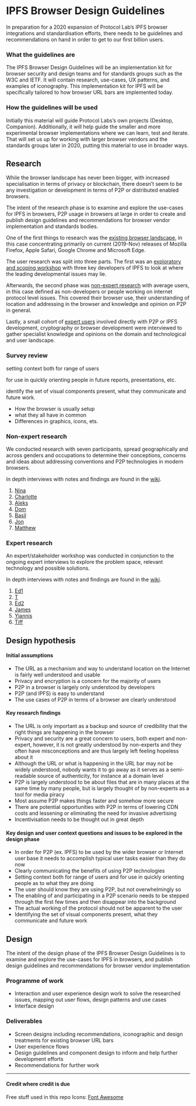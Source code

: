 
# IPFS Browser Design Guidelines

In preparation for a 2020 expansion of Protocol Lab’s IPFS browser integrations and standardisation efforts, there needs to be guidelines and recommendations on hand in order to get to our first billion users.

### What the guidelines are

The IPFS Browser Design Guidelines will be an implementation kit for browser security and design teams and for standards groups such as the W3C and IETF. It will contain research, use-cases, UX patterns, and examples of iconography. This implementation kit for IPFS will be specifically tailored to how browser URL bars are implemented today.

### How the guidelines will be used

Initially this material will guide Protocol Labs’s own projects (Desktop, Companion). Additionally, it will help guide the smaller and more experimental browser implementations where we can learn, test and iterate. That will set us up for working with larger browser vendors and the standards groups later in 2020, putting this material to use in broader ways.

## Research

While the browser landscape has never been bigger, with increased specialisation in terms of privacy or blockchain, there doesn’t seem to be any investigation or development in terms of P2P or distributed enabled browsers. 

The intent of the research phase is to examine and explore the use-cases for IPFS in browsers, P2P usage in browsers at large in order to create and publish design guidelines and recommendations for browser vendor implementation and standards bodies.

One of the first things to research was the [existing browser landscape][1], in this case concentrating primarily on current (2019-Nov) releases of Mozilla Firefox, Apple Safari, Google Chrome and Microsoft Edge.



The user research was split into three parts. The first was an [exploratory and scoping workshop][2] with three key developers of IPFS to look at where the leading developmental issues may lie.

Afterwards, the second phase was [non-expert research][3] with average users, in this case defined as non-developers or people working on internet protocol level issues. This covered their browser use, their understanding of location and addressing in the browser and knowledge and opinion on P2P in general.

Lastly, a small cohort of [expert users][4] involved directly with P2P or IPFS development, cryptography or browser development were interviewed to gather specialist knowledge and opinions on the domain and technological and user landscape.

### Survey review

setting context both for range of users


for use in quickly orienting people in future reports, presentations, etc.


identify the set of visual components present, what they communicate and future work.
- How the browser is usually setup
- what they all have in common
- Differences in graphics, icons, ets.

### Non-expert research

We conducted research with seven participants, spread geographically and across genders and occupations to determine their conceptions, concerns and ideas about addressing conventions and P2P technologies in modern browsers. 

In depth interviews with notes and findings are found in the [wiki][5].

1. [Nina][6]
2. [Charlotte][7]
3. [Aleks][8]
4. [Dom][9]
5. [Basil][10]
6. [Jon][11]
7. [Matthew][12]

### Expert research

An expert/stakeholder workshop was conducted in conjunction to the ongoing expert interviews to explore the problem space, relevant technology and possible solutions.

In depth interviews with notes and findings are found in the [wiki][13].

1. [Ed1][14]
2. [T][15]
3. [Ed2][16]
4. [James][17]
5. [Yiannis][18]
6. [Tiff][19]

## Design hypothesis

#### Initial assumptions

- The URL as a mechanism and way to understand location on the Internet is fairly well understood and usable
- Privacy and encryption is a concern for the majority of users
- P2P in a browser is largely only understood by developers
- P2P (and IPFS) is easy to understand
- The use cases of P2P in terms of a browser are clearly understood

#### Key research findings

- The URL is only important as a backup and source of credibility that the right things are happening in the browser
- Privacy and security are a great concern to users, both expert and non-expert, however, it is not greatly understood by non-experts and they often have misconceptions and are thus largely left feeling hopeless about it
- Although the URL or what is happening in the URL bar may not be widely understood, nobody wants it to go away as it serves as a semi-readable source of authenticity, for instance at a domain level
- P2P is largely understood to be about files that are in many places at the same time by many people, but is largely thought of by non-experts as a tool for media piracy
- Most assume P2P makes things faster and somehow more secure
- There are potential opportunities with P2P in terms of lowering CDN costs and lessening or eliminating the need for invasive advertising
- Incentivisation needs to be thought out in great depth

#### Key design and user context questions and issues to be explored in the design phase

- In order for P2P (ex. IPFS) to be used by the wider browser or Internet user base it needs to accomplish typical user tasks easier than they do now
- Clearly communicating the benefits of using P2P technologies
- Setting context both for range of users and for use in quickly orienting people as to what they are doing
- The user should know they are using P2P, but not overwhelmingly so
- The enabling of and participating in a P2P scenario needs to be stepped through the first few times and then disappear into the background
- The actual working of the protocol should not be apparent to the user
- Identifying the set of visual components present, what they communicate and future work

## Design

The intent of the design phase of the IPFS Browser Design Guidelines is to examine and explore the use-cases for IPFS in browsers, and publish design guidelines and recommendations for browser vendor implementation

### Programme of work

- Interaction and user experience design work to solve the researched issues, mapping out user flows, design patterns and use cases
- Interface design

### Deliverables

- Screen designs including recommendations, iconographic and design treatments for existing browser URL bars
- User experience flows
- Design guidelines and component design to inform and help further development efforts
- Recommendations for further work

---- 

#### Credit where credit is due
Free stuff used in this repo
Icons: [Font Awesome][20]

[1]:	https://github.com/ipfs/browser-design-guidelines/wiki#competitive-landscape-survey
[2]:	https://github.com/ipfs/browser-design-guidelines/wiki/Stakeholders-workshop
[3]:	https://github.com/ipfs/browser-design-guidelines/wiki
[4]:	https://github.com/ipfs/browser-design-guidelines/wiki
[5]:	https://github.com/ipfs/browser-design-guidelines/wiki
[6]:	https://github.com/ipfs/browser-design-guidelines/wiki/Interview-Nina
[7]:	https://github.com/ipfs/browser-design-guidelines/wiki/Interview-Charlotte
[8]:	https://github.com/ipfs/browser-design-guidelines/wiki/Interview-Aleks
[9]:	https://github.com/ipfs/browser-design-guidelines/wiki/Interview-Dom
[10]:	https://github.com/ipfs/browser-design-guidelines/wiki/Interview-Basil
[11]:	https://github.com/ipfs/browser-design-guidelines/wiki/Interview-Jon
[12]:	https://github.com/ipfs/browser-design-guidelines/wiki/Interview-Matthew
[13]:	https://github.com/ipfs/browser-design-guidelines/wiki
[14]:	https://github.com/ipfs/browser-design-guidelines/wiki/Interview-Ed1
[15]:	https://github.com/ipfs/browser-design-guidelines/wiki/Interview-T
[16]:	https://github.com/ipfs/browser-design-guidelines/wiki/Interview-Ed2
[17]:	https://github.com/ipfs/browser-design-guidelines/wiki/Interview-James
[18]:	https://github.com/ipfs/browser-design-guidelines/wiki/Interview-Yiannis
[19]:	https://github.com/ipfs/browser-design-guidelines/wiki/Interview-Tiff
[20]:	https://fontawesome.com/